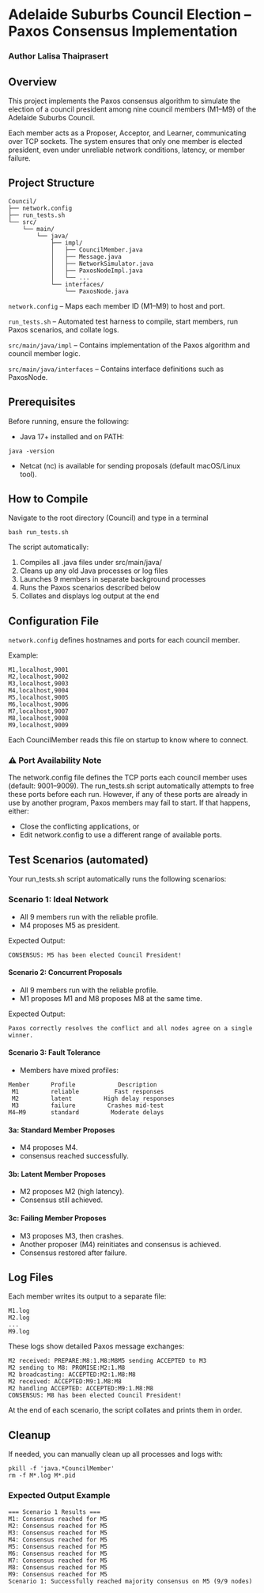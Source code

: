 # Adelaide Suburbs Council Election – Paxos Consensus Implementation
### Author Lalisa Thaiprasert

## Overview

This project implements the Paxos consensus algorithm to simulate the election of a council president among nine council members (M1–M9) of the Adelaide Suburbs Council.

Each member acts as a Proposer, Acceptor, and Learner, communicating over TCP sockets.
The system ensures that only one member is elected president, even under unreliable network conditions, latency, or member failure.

## Project Structure 
```
Council/
├── network.config
├── run_tests.sh
└── src/
    └── main/
        └── java/
            ├── impl/
            │   ├── CouncilMember.java
            │   ├── Message.java
            │   ├── NetworkSimulator.java
            │   ├── PaxosNodeImpl.java
            │   └── ...
            └── interfaces/
                └── PaxosNode.java

```
`network.config` – Maps each member ID (M1–M9) to host and port.

`run_tests.sh` – Automated test harness to compile, start members, run Paxos scenarios, and collate logs.

`src/main/java/impl` – Contains implementation of the Paxos algorithm and council member logic.

`src/main/java/interfaces` – Contains interface definitions such as PaxosNode.


## Prerequisites 
Before running, ensure the following:

- Java 17+ installed and on PATH:
```
java -version
```
- Netcat (nc) is available for sending proposals (default macOS/Linux tool).

## How to Compile
Navigate to the root directory (Council) and type in a terminal
```
bash run_tests.sh
```
The script automatically:

1. Compiles all .java files under src/main/java/
2. Cleans up any old Java processes or log files
3. Launches 9 members in separate background processes
4. Runs the Paxos scenarios described below
5. Collates and displays log output at the end

## Configuration File
`network.config` defines hostnames and ports for each council member.

Example:
```
M1,localhost,9001
M2,localhost,9002
M3,localhost,9003
M4,localhost,9004
M5,localhost,9005
M6,localhost,9006
M7,localhost,9007
M8,localhost,9008
M9,localhost,9009
```
Each CouncilMember reads this file on startup to know where to connect.

### ⚠️ Port Availability Note ###

The network.config file defines the TCP ports each council member uses (default: 9001–9009).
The run_tests.sh script automatically attempts to free these ports before each run.
However, if any of these ports are already in use by another program, Paxos members may fail to start.
If that happens, either:

- Close the conflicting applications, or
- Edit network.config to use a different range of available ports.

## Test Scenarios (automated)
Your run_tests.sh script automatically runs the following scenarios:

### Scenario 1: Ideal Network
- All 9 members run with the reliable profile.
- M4 proposes M5 as president.

Expected Output:
```
CONSENSUS: M5 has been elected Council President!
```

#### Scenario 2: Concurrent Proposals
- All 9 members run with the reliable profile.
- M1 proposes M1 and M8 proposes M8 at the same time.

Expected Output:
```
Paxos correctly resolves the conflict and all nodes agree on a single winner.
```

#### Scenario 3: Fault Tolerance
- Members have mixed profiles:
```
Member	    Profile     	   Description
 M1 	    reliable    	  Fast responses
 M2	        latent	       High delay responses
 M3	        failure	        Crashes mid-test
M4–M9	    standard	     Moderate delays
```

#### 3a: Standard Member Proposes
- M4 proposes M4.
 - consensus reached successfully.

#### 3b: Latent Member Proposes
- M2 proposes M2 (high latency).
- Consensus still achieved.

#### 3c: Failing Member Proposes
- M3 proposes M3, then crashes.
- Another proposer (M4) reinitiates and consensus is achieved.
-  Consensus restored after failure.

## Log Files
Each member writes its output to a separate file:
```
M1.log
M2.log
...
M9.log
```
These logs show detailed Paxos message exchanges:
```
M2 received: PREPARE:M8:1.M8:M8M5 sending ACCEPTED to M3
M2 sending to M8: PROMISE:M2:1.M8
M2 broadcasting: ACCEPTED:M2:1.M8:M8
M2 received: ACCEPTED:M9:1.M8:M8
M2 handling ACCEPTED: ACCEPTED:M9:1.M8:M8
CONSENSUS: M8 has been elected Council President!
```
At the end of each scenario, the script collates and prints them in order.

## Cleanup
If needed, you can manually clean up all processes and logs with:
```
pkill -f 'java.*CouncilMember'
rm -f M*.log M*.pid
```

### Expected Output Example
```
=== Scenario 1 Results ===
M1: Consensus reached for M5
M2: Consensus reached for M5
M3: Consensus reached for M5
M4: Consensus reached for M5
M5: Consensus reached for M5
M6: Consensus reached for M5
M7: Consensus reached for M5
M8: Consensus reached for M5
M9: Consensus reached for M5
Scenario 1: Successfully reached majority consensus on M5 (9/9 nodes)
```